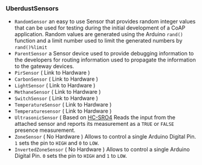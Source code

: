 ### UberdustSensors



* `RandomSensor` an easy to use Sensor that provides random integer values that can be used for testing during the initial development of a CoAP application. Random values are generated using the Arduino `rand()` function and a limit number used to limit the generated numbers by `rand()%limit`  
* `ParentSensor` a Sensor device used to provide debugging information to the developers for routing information used to propagate the information to the gateway devices.
* `PirSensor`  ( Link to Hardware ) 
*	`CarbonSensor`  ( Link to Hardware ) 
*	`LightSensor`  ( Link to Hardware ) 
*	`MethaneSensor`  ( Link to Hardware ) 
*	`SwitchSensor`  ( Link to Hardware ) 
*	`TemperatureSensor`  ( Link to Hardware ) 
*	`Temperaturesensor`  ( Link to Hardware ) 
*	`UltrasonicSensor`  ( Based on [HC-SRO4](http://users.ece.utexas.edu/~valvano/Datasheets/HCSR04b.pdf) Reads the input from the attached sensor and reports its measurement as a `TRUE` or `FALSE` presence measurement.
*	`ZoneSensor`  ( No Hardware ) Allows to control a single Arduino Digital Pin. `1` sets the pin to `HIGH` and `0` to `LOW`.
*	`InvertedZoneSensor`  ( No Hardware ) Allows to control a single Arduino Digital Pin. `0` sets the pin to `HIGH` and `1` to `LOW`.
